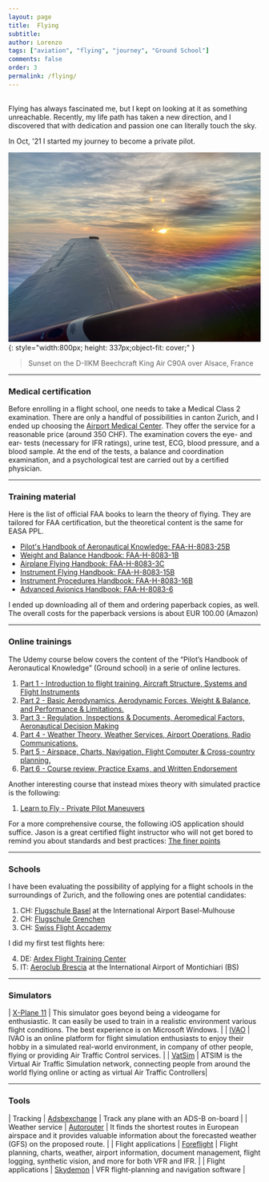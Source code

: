 ```yaml
---
layout: page
title:  Flying
subtitle:
author: Lorenzo
tags: ["aviation", "flying", "journey", "Ground School"]
comments: false
order: 3
permalink: /flying/
---
```

<br>
Flying has always fascinated me, but I kept on looking at it as something unreachable. Recently, my life path has taken a new direction, and I discovered that with dedication and passion one can literally touch the sky.

In Oct, '21 I started my journey to become a private pilot.


![aviation-1](/assets/flying/IMG_1909.jpeg){: style="width:800px; height: 337px;object-fit: cover;" }

  > Sunset on the D-IIKM Beechcraft King Air C90A over Alsace, France

---

### Medical certification

Before enrolling in a flight school, one needs to take a Medical Class 2 examination. There are only a handful of possibilities in canton Zurich, and I ended up choosing the [Airport Medical Center](https://www.airportmedicalcenter.ch/). They offer the service for a reasonable price (around 350 CHF). The examination covers the eye- and ear- tests (necessary for IFR ratings), urine test, ECG, blood pressure, and a blood sample. At the end of the tests, a balance and coordination examination, and a psychological test are carried out by a certified physician.

---

### Training material

Here is the list of official FAA books to learn the theory of flying. They are tailored for FAA certification, but the theoretical content is the same for EASA PPL.

- [Pilot's Handbook of Aeronautical Knowledge: FAA-H-8083-25B](https://www.faa.gov/regulations_policies/handbooks_manuals/aviation/phak/)
- [Weight and Balance Handbook: FAA-H-8083-1B](https://www.faa.gov/regulations_policies/handbooks_manuals/aviation/media/FAA-H-8083-1.pdf)
- [Airplane Flying Handbook: FAA-H-8083-3C](https://www.faa.gov/regulations_policies/handbooks_manuals/aviation/airplane_handbook/)
- [Instrument Flying Handbook: FAA-H-8083-15B](https://www.faa.gov/regulations_policies/handbooks_manuals/aviation/media/FAA-H-8083-15B.pdf)
- [Instrument Procedures Handbook: FAA-H-8083-16B](https://www.faa.gov/regulations_policies/handbooks_manuals/aviation/instrument_procedures_handbook/media/faa-h-8083-16b.pdf)
- [Advanced Avionics Handbook: FAA-H-8083-6](https://www.faa.gov/regulations_policies/handbooks_manuals/aviation/advanced_avionics_handbook/media/FAA-H-8083-6.pdf)

I ended up downloading all of them and ordering paperback copies, as well. The overall costs for the paperback versions is about EUR 100.00 (Amazon)

---

### Online trainings

The Udemy course below covers the content of the “Pilot’s Handbook of Aeronautical Knowledge” (Ground school) in a serie of online lectures.

1. [Part 1 - Introduction to flight training, Aircraft Structure, Systems and Flight Instruments  ](https://www.udemy.com/course/part-1-faa-private-pilot-ground-school-part-61/)
2. [Part 2 - Basic Aerodynamics, Aerodynamic Forces, Weight & Balance, and Performance & Limitations. ](https://www.udemy.com/course/part-2-faa-private-pilot-ground-school-part-61/)
3. [Part 3 - Regulation, Inspections & Documents, Aeromedical Factors, Aeronautical Decision Making ](https://www.udemy.com/course/part-3-faa-private-pilot-ground-school-part-61/)
4. [Part 4 - Weather Theory, Weather Services, Airport Operations, Radio Communications. ](https://www.udemy.com/course/part-4-faa-private-pilot-ground-school-part-61/)
5. [Part 5 - Airspace, Charts, Navigation, Flight Computer & Cross-country planning. ](https://www.udemy.com/course/part-5-faa-private-pilot-ground-school-part-61/)
6. [Part 6 - Course review, Practice Exams, and Written Endorsement ](https://www.udemy.com/course/part-6-faa-private-pilot-ground-school-part-61/)

Another interesting course that instead mixes theory with simulated practice is the following:

1. [Learn to Fly - Private Pilot Maneuvers](https://www.udemy.com/course/private-pilot-maneuvers/)

For a more comprehensive course, the following iOS application should suffice. Jason is a great certified flight instructor who will not get bored to remind you about standards and best practices: [The finer points](https://www.learnthefinerpoints.com/)



---

### Schools

I have been evaluating the possibility of applying for a flight schools in the surroundings of Zurich, and the following ones are potential candidates:

1. CH: [Flugschule Basel](https://www.fsb.aero/) at the International Airport Basel-Mulhouse
2. CH: [Flugschule Grenchen](https://fliegen.ch/)
3. CH: [Swiss Flight Accademy](https://www.horizon-sfa.ch/de)

I did my first test flights here:

4. DE: [Ardex Flight Training Center](https://www.flugschule-ardex.de/)
5. IT: [Aeroclub Brescia](https://aecbrescia.com/) at the International Airport of Montichiari (BS)

---

### Simulators

| [X-Plane 11](https://www.x-plane.com) | This simulator goes beyond being a videogame for enthusiastic. It can easily be used to train in a realistic environment various flight conditions. The best experience is on Microsoft Windows. |
| [IVAO](https://ivao.aero) | IVAO is an online platform for flight simulation enthusiasts to enjoy their hobby in a simulated real-world environment, in company of other people, flying or providing Air Traffic Control services. |
| [VatSim](https://www.vatsim.net) | ATSIM is the Virtual Air Traffic Simulation network, connecting people from around the world flying online or acting as virtual Air Traffic Controllers|

---

### Tools

| Tracking | [Adsbexchange](https://www.adsbexchange.com/) | Track any plane with an ADS-B on-board |
| Weather service | [Autorouter](https://www.autorouter.aero/) | It finds the shortest routes in European airspace and it provides valuable information about the forecasted weather (GFS) on the proposed route. |
| Flight applications | [Foreflight](https://foreflight.com/) | Flight planning, charts, weather, airport information, document management, flight logging, synthetic vision, and more for both VFR and IFR. |
| Flight applications | [Skydemon](https://www.skydemon.aero/) | VFR flight-planning and navigation software |

